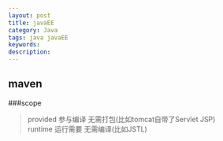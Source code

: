 ```yaml
---
layout: post
title: javaEE
category: Java
tags: java javaEE
keywords:
description:
---
```


## maven  

###scope  

> provided 参与编译 无需打包(比如tomcat自带了Servlet JSP)  
> runtime 运行需要 无需编译(比如JSTL)  

